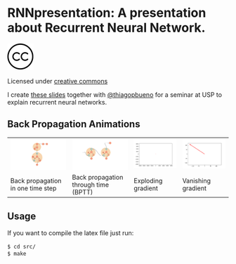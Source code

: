 # RNNpresentation: A presentation about Recurrent Neural Network.

![alt text](gifs/cc-logo.png "CC")


Licensed under [creative commons](https://github.com/felipessalvatore/RNNpresentation/blob/master/LICENSE)

I create [these slides](https://mlime.github.io/files/introduction-recurrent-neural.pdf) together with [@thiagopbueno](http://thiagopbueno.github.io/) for a seminar at USP to explain recurrent neural networks.


## Back Propagation Animations

<table style="width:100%">
  <tr>
    <td><img src="/gifs/RnnBackprop.gif"></td>
    <td><img src="/gifs/BPTT.gif"></td>
    <td><img src="/gifs/exploding.gif"></td>
    <td><img src="/gifs/vanishing.gif"></td>
  </tr>
  <tr>
    <td>Back propagation in one time step</td>
    <td>Back propagation through time (BPTT)</td>
    <td>Exploding gradient</td>
    <td>Vanishing gradient</td>
  </tr>
</table>


## Usage

If you want to compile the latex file just run:

```
$ cd src/
$ make
```


